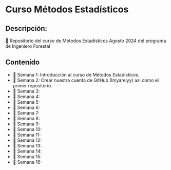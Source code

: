 # Curso Métodos Estadísticos 
## Descripción:
:dart: Repositorio del curso de Métodos Estadísticos Agosto 2024 del programa de Ingeniero Forestal 

## Contenído

+ :paperclip: Semana 1: Introducción al curso de Métodos Estadísticos.
+ :newspaper: Semana 2: Crear nuestra cuenta de GitHub (Imyarelyy) asi como el primer repositorío.
+ :paperclip: Semana 3:
+ :newspaper: Semana 4:
+ :paperclip: Semana 5:
+ :newspaper: Semana 6:
+ :paperclip: Semana 7:
+ :newspaper: Semana 8:
+ :newspaper: Semana 9:
+ :paperclip: Semana 10:
+ :newspaper: Semana 11:
+ :paperclip: Semana 12:
+ :newspaper: Semana 13:
+ :paperclip: Semana 14:
+ :newspaper: Semana 15:
+ :paperclip: Semana 16:
